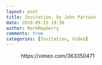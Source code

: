 ```yaml
---
layout: post
title: Invitation, by John Partain
date: 2019-09-25 19:30
author: MarkMayberry
comments: true
categories: [Invitation, Video]
---
```

<!-- wp:core-embed/vimeo {"url":"https://vimeo.com/363350471","type":"video","providerNameSlug":"vimeo","className":"wp-embed-aspect-4-3 wp-has-aspect-ratio"} -->
<figure class="wp-block-embed-vimeo wp-block-embed is-type-video is-provider-vimeo wp-embed-aspect-4-3 wp-has-aspect-ratio"><div class="wp-block-embed__wrapper">
https://vimeo.com/363350471
</div></figure>
<!-- /wp:core-embed/vimeo -->
